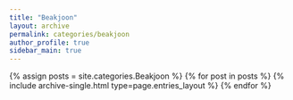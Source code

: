 ```yaml
---
title: "Beakjoon"
layout: archive
permalink: categories/beakjoon
author_profile: true
sidebar_main: true
---
```



{% assign posts = site.categories.Beakjoon %}
{% for post in posts %} {% include archive-single.html type=page.entries_layout %} {% endfor %}